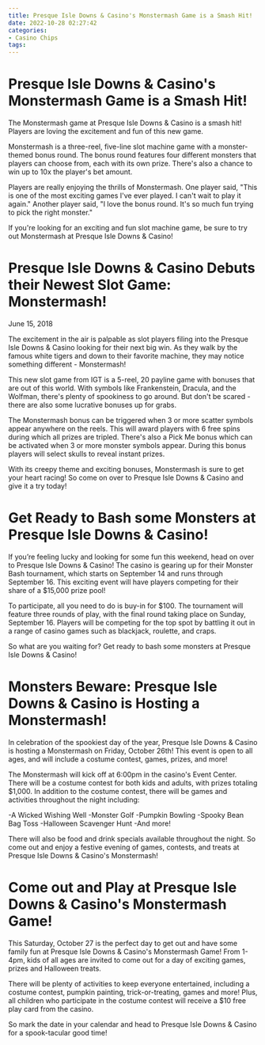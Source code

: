 ```yaml
---
title: Presque Isle Downs & Casino's Monstermash Game is a Smash Hit!
date: 2022-10-28 02:27:42
categories:
- Casino Chips
tags:
---
```



#  Presque Isle Downs & Casino's Monstermash Game is a Smash Hit!

The Monstermash game at Presque Isle Downs & Casino is a smash hit! Players are loving the excitement and fun of this new game.

Monstermash is a three-reel, five-line slot machine game with a monster-themed bonus round. The bonus round features four different monsters that players can choose from, each with its own prize. There's also a chance to win up to 10x the player's bet amount.

Players are really enjoying the thrills of Monstermash. One player said, "This is one of the most exciting games I've ever played. I can't wait to play it again." Another player said, "I love the bonus round. It's so much fun trying to pick the right monster."

If you're looking for an exciting and fun slot machine game, be sure to try out Monstermash at Presque Isle Downs & Casino!

#  Presque Isle Downs & Casino Debuts their Newest Slot Game: Monstermash!

June 15, 2018

The excitement in the air is palpable as slot players filing into the Presque Isle Downs & Casino looking for their next big win. As they walk by the famous white tigers and down to their favorite machine, they may notice something different - Monstermash!

This new slot game from IGT is a 5-reel, 20 payline game with bonuses that are out of this world. With symbols like Frankenstein, Dracula, and the Wolfman, there's plenty of spookiness to go around. But don't be scared - there are also some lucrative bonuses up for grabs.

The Monstermash bonus can be triggered when 3 or more scatter symbols appear anywhere on the reels. This will award players with 6 free spins during which all prizes are tripled. There's also a Pick Me bonus which can be activated when 3 or more monster symbols appear. During this bonus players will select skulls to reveal instant prizes.

With its creepy theme and exciting bonuses, Monstermash is sure to get your heart racing! So come on over to Presque Isle Downs & Casino and give it a try today!

#  Get Ready to Bash some Monsters at Presque Isle Downs & Casino!

If you’re feeling lucky and looking for some fun this weekend, head on over to Presque Isle Downs & Casino! The casino is gearing up for their Monster Bash tournament, which starts on September 14 and runs through September 16. This exciting event will have players competing for their share of a $15,000 prize pool!

To participate, all you need to do is buy-in for $100. The tournament will feature three rounds of play, with the final round taking place on Sunday, September 16. Players will be competing for the top spot by battling it out in a range of casino games such as blackjack, roulette, and craps.

So what are you waiting for? Get ready to bash some monsters at Presque Isle Downs & Casino!

#  Monsters Beware: Presque Isle Downs & Casino is Hosting a Monstermash!

In celebration of the spookiest day of the year, Presque Isle Downs & Casino is hosting a Monstermash on Friday, October 26th! This event is open to all ages, and will include a costume contest, games, prizes, and more!

The Monstermash will kick off at 6:00pm in the casino's Event Center. There will be a costume contest for both kids and adults, with prizes totaling $1,000. In addition to the costume contest, there will be games and activities throughout the night including:

-A Wicked Wishing Well
-Monster Golf
-Pumpkin Bowling
-Spooky Bean Bag Toss
-Halloween Scavenger Hunt
-And more!

There will also be food and drink specials available throughout the night. So come out and enjoy a festive evening of games, contests, and treats at Presque Isle Downs & Casino's Monstermash!

#  Come out and Play at Presque Isle Downs & Casino's Monstermash Game!

This Saturday, October 27 is the perfect day to get out and have some family fun at Presque Isle Downs & Casino's Monstermash Game! From 1-4pm, kids of all ages are invited to come out for a day of exciting games, prizes and Halloween treats.

There will be plenty of activities to keep everyone entertained, including a costume contest, pumpkin painting, trick-or-treating, games and more! Plus, all children who participate in the costume contest will receive a $10 free play card from the casino.

So mark the date in your calendar and head to Presque Isle Downs & Casino for a spook-tacular good time!